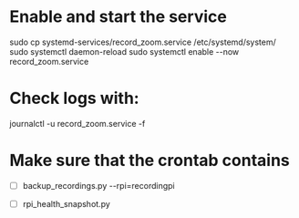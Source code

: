 # Enable and start the service
sudo cp systemd-services/record_zoom.service /etc/systemd/system/
sudo systemctl daemon-reload
sudo systemctl enable --now record_zoom.service

# Check logs with:
journalctl -u record_zoom.service -f

# Make sure that the crontab contains
- [ ] backup_recordings.py --rpi=recordingpi
- [ ] rpi_health_snapshot.py

